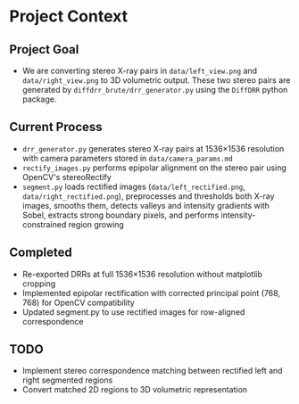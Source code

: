 # Project Context

## Project Goal
- We are converting stereo X-ray pairs in `data/left_view.png` and `data/right_view.png` to 3D volumetric output. These two stereo pairs are generated by `diffdrr_brute/drr_generator.py` using the `DiffDRR` python package.

## Current Process
- `drr_generator.py` generates stereo X-ray pairs at 1536×1536 resolution with camera parameters stored in `data/camera_params.md`
- `rectify_images.py` performs epipolar alignment on the stereo pair using OpenCV's stereoRectify
- `segment.py` loads rectified images (`data/left_rectified.png`, `data/right_rectified.png`), preprocesses and thresholds both X-ray images, smooths them, detects valleys and intensity gradients with Sobel, extracts strong boundary pixels, and performs intensity-constrained region growing

## Completed
- Re-exported DRRs at full 1536×1536 resolution without matplotlib cropping
- Implemented epipolar rectification with corrected principal point (768, 768) for OpenCV compatibility
- Updated segment.py to use rectified images for row-aligned correspondence

## TODO

- Implement stereo correspondence matching between rectified left and right segmented regions
- Convert matched 2D regions to 3D volumetric representation